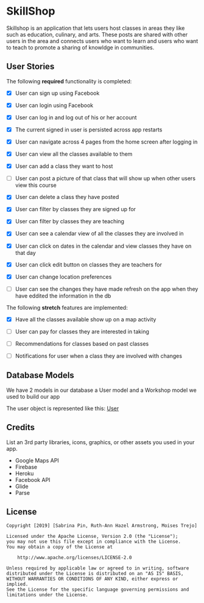 # SkillShop

Skillshop is an application that lets users host classes in areas they like such as education, culinary, and arts. These posts are shared with other users in the area and connects users who want to learn and users who want to teach to promote a sharing of knowldge in communities.


## User Stories

The following **required** functionality is completed:

- [x] User can sign up using Facebook
- [x] User can login using Facebook
- [x] User can log in and log out of his or her account
- [x] The current signed in user is persisted across app restarts
- [x] User can navigate across 4 pages from the home screen after logging in
- [x] User can view all the classes available to them
- [x] User can add a class they want to host
- [ ] User can post a picture of that class that will show up when other users view this course
- [x] User can delete a class they have posted
- [x] User can filter by classes they are signed up for
- [x] User can filter by classes they are teaching
- [x] User can see a calendar view of all the classes they are involved in
- [x] User can click on dates in the calendar and view classes they have on that day
- [x] User can click edit button on classes they are teachers for
- [x] User can change location preferences 
- [ ] User can see the changes they have made refresh on the app when they have eddited the information in the db


The following **stretch** features are implemented:

- [x] Have all the classes available show up on a map activity 
- [ ] User can pay for classes they are interested in taking
- [ ] Recommendations for classes based on past classes
- [ ] Notifications for user when a class they are involved with changes


## Database Models

We have 2 models in our database a User model and a Workshop model we used to build our app

The user object is represented like this: [User](DatabaseModels/user.py)

## Credits

List an 3rd party libraries, icons, graphics, or other assets you used in your app.

- Google Maps API
- Firebase
- Heroku
- Facebook API
- Glide
- Parse

## License

    Copyright [2019] [Sabrina Pin, Ruth-Ann Hazel Armstrong, Moises Trejo]

    Licensed under the Apache License, Version 2.0 (the "License");
    you may not use this file except in compliance with the License.
    You may obtain a copy of the License at

        http://www.apache.org/licenses/LICENSE-2.0

    Unless required by applicable law or agreed to in writing, software
    distributed under the License is distributed on an "AS IS" BASIS,
    WITHOUT WARRANTIES OR CONDITIONS OF ANY KIND, either express or implied.
    See the License for the specific language governing permissions and
    limitations under the License.
